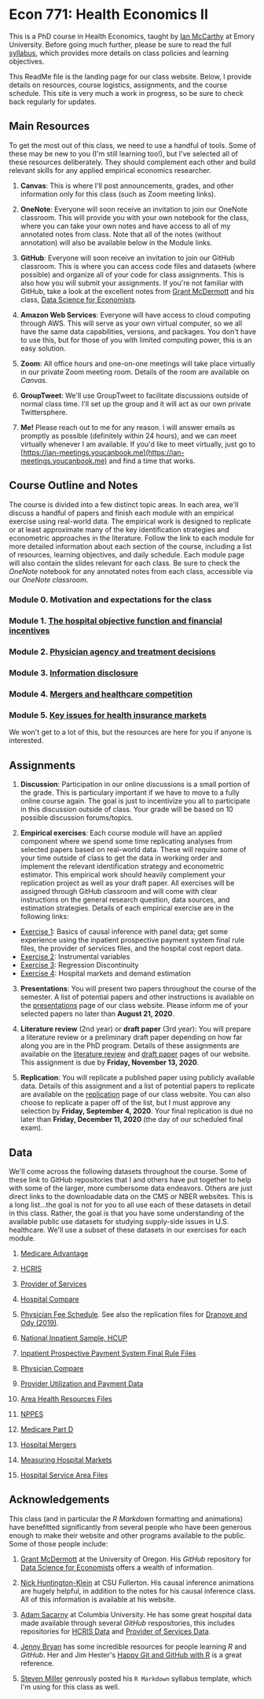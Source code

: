 # Econ 771: Health Economics II

This is a PhD course in Health Economics, taught by [Ian McCarthy](http://ianmccarthyecon.com) at Emory University. Before going much further, please be sure to read the full [syllabus](syllabus/syllabus-771.pdf), which provides more details on class policies and learning objectives. 

This ReadMe file is the landing page for our class website. Below, I provide details on resources, course logistics, assignments, and the course schedule. This site is very much a work in progress, so be sure to check back regularly for updates.


## Main Resources
To get the most out of this class, we need to use a handful of tools. Some of these may be new to you (I'm still learning too!), but I've selected all of these resources deliberately. They should complement each other and build relevant skills for any applied empirical economics researcher.

1. **Canvas**: This is where I'll post announcements, grades, and other information only for this class (such as Zoom meeting links).

2. **OneNote**: Everyone will soon receive an invitation to join our OneNote classroom. This will provide you with your own notebook for the class, where you can take your own notes and have access to all of my annotated notes from class. Note that all of the notes (without annotation) will also be available below in the Module links.

3. **GitHub**: Everyone will soon receive an invitation to join our GitHub classroom. This is where you can access code files and datasets (where possible) and organize all of your code for class assignments. This is also how you will submit your assignments. If you're not familiar with GitHub, take a look at the excellent notes from [Grant McDermott](https://grantmcdermott.com/) and his class, [Data Science for Economists](https://github.com/uo-ec607/lectures).

4. **Amazon Web Services**: Everyone will have access to cloud computing through AWS. This will serve as your own virtual computer, so we all have the same data capabilities, versions, and packages. You don't have to use this, but for those of you with limited computing power, this is an easy solution.

5. **Zoom**: All office hours and one-on-one meetings will take place virtually in our private Zoom meeting room. Details of the room are available on *Canvas*.

6. **GroupTweet**: We'll use GroupTweet to facilitate discussions outside of normal class time. I'll set up the group and it will act as our own private Twittersphere.

7. **Me!** Please reach out to me for any reason. I will answer emails as promptly as possible (definitely within 24 hours), and we can meet virtually whenever I am available. If you'd like to meet virtually, just go to [https://ian-meetings.youcanbook.me](https://ian-meetings.youcanbook.me) and find a time that works.



## Course Outline and Notes
The course is divided into a few distinct topic areas. In each area, we'll discuss a handful of papers and finish each module with an empirical exercise using real-world data. The empirical work is designed to replicate or at least approximate many of the key identification strategies and econometric approaches in the literature. Follow the link to each module for more detailed information about each section of the course, including a list of resources, learning objectives, and daily schedule. Each module page will also contain the slides relevant for each class. Be sure to check the *OneNote* notebook for any annotated notes from each class, accessible via our *OneNote classroom*. 


### Module 0. Motivation and expectations for the class

### Module 1. [The hospital objective function and financial incentives](module-guides/module1.html)

### Module 2. [Physician agency and treatment decisions](module-guides/module2.html)

### Module 3. [Information disclosure](module-guides/module3.html)

### Module 4. [Mergers and healthcare competition](module-guides/module4.html)

### Module 5. [Key issues for health insurance markets](module-guides/module5.html)
We won't get to a lot of this, but the resources are here for you if anyone is interested.



## Assignments
1. **Discussion**: Participation in our online discussions is a small portion of the grade. This is particulary important if we have to move to a fully online course again. The goal is just to incentivize you all to participate in this discussion outside of class. Your grade will be based on 10 possible discussion forums/topics. 

2. **Empirical exercises**: Each course module will have an applied component where we spend some time replicating analyses from selected papers based on real-world data. These will require some of your time outside of class to get the data in working order and implement the relevant identification strategy and econometric estimator. This empirical work should heavily complement your replication project as well as your draft paper. All exercises will be assigned through GitHub classroom and will come with clear instructions on the general research question, data sources, and estimation strategies. Details of each empirical exercise are in the following links:
  - [Exercise 1](assignments/exercise1.html): Basics of causal inference with panel data; get some experience using the inpatient prospective payment system final rule files, the provider of services files, and the hospital cost report data.
  - [Exercise 2](assignments/exercise2.html): Instrumental variables
  - [Exercise 3](assignments/exercise3.html): Regression Discontinuity
  - [Exercise 4](assignments/exercise4.html): Hospital markets and demand estimation

3. **Presentations**: You will present two papers throughout the course of the semester. A list of potential papers and other instructions is available on the [presentations](assignments/presentation.html) page of our class website. Please inform me of your selected papers no later than **August 21, 2020**.

4. **Literature review** (2nd year) or **draft paper** (3rd year): You will prepare a literature review or a preliminary draft paper depending on how far along you are in the PhD program. Details of these assignments are available on the [literature review](assignments/lit-review.html) and [draft paper](assignments/draft-paper.html) pages of our website. This assignment is due by **Friday, November 13, 2020**.

5. **Replication**: You will replicate a published paper using publicly available data. Details of this assignment and a list of potential papers to replicate are available on the [replication](assignments/replication.html) page of our class website. You can also choose to replicate a paper off of the list, but I must approve any selection by **Friday, September 4, 2020**. Your final replication is due no later than **Friday, December 11, 2020** (the day of our scheduled final exam). 



## Data
We'll come across the following datasets throughout the course. Some of these link to GitHub repositories that I and others have put together to help with some of the larger, more cumbersome data endeavors. Others are just direct links to the downloadable data on the CMS or NBER websites. This is a long list...the goal is not for you to all use each of these datasets in detail in this class. Rather, the goal is that you have some understanding of the available public use datasets for studying supply-side issues in U.S. healthcare. We'll use a subset of these datasets in our exercises for each module.

1. [Medicare Advantage](https://github.com/imccart/Medicare-Advantage)

2. [HCRIS](https://github.com/imccart/HCRIS)

3. [Provider of Services](https://github.com/asacarny/provider-of-services)

4. [Hospital Compare](https://github.com/asacarny/hospital-compare)

5. [Physician Fee Schedule](https://github.com/imccart/PFS_Update_2010). See also the replication files for [Dranove and Ody (2019)](https://www.aeaweb.org/articles?id=10.1257/pol.20170020).

6. [National Inpatient Sample, HCUP](https://www.hcup-us.ahrq.gov/db/nation/nis/nisdbdocumentation.jsp)

7. [Inpatient Prospective Payment System Final Rule Files](https://data.nber.org/data/cms-impact-file-hospital-inpatient-prospective-payment-system-ipps.html)

8. [Physician Compare](https://data.medicare.gov/data/physician-compare)

9. [Provider Utilization and Payment Data](https://www.cms.gov/Research-Statistics-Data-and-Systems/Statistics-Trends-and-Reports/Medicare-Provider-Charge-Data/Physician-and-Other-Supplier)

10. [Area Health Resources Files](https://data.hrsa.gov/topics/health-workforce/ahrf)

11. [NPPES](https://www.cms.gov/Regulations-and-Guidance/Administrative-Simplification/NationalProvIdentStand/DataDissemination)

12. [Medicare Part D](https://www.cms.gov/Research-Statistics-Data-and-Systems/Statistics-Trends-and-Reports/MCRAdvPartDEnrolData)

13. [Hospital Mergers](https://healthcarepricingproject.org/)

14. [Measuring Hospital Markets](https://github.com/graveja0/health-care-markets)

15. [Hospital Service Area Files](https://www.cms.gov/Research-Statistics-Data-and-Systems/Statistics-Trends-and-Reports/Hospital-Service-Area-File/index)


## Acknowledgements
This class (and in particular the *R Markdown* formatting and animations) have benefitted significantly from several people who have been generous enough to make their website and other programs available to the public. Some of those people include:

1. [Grant McDermott](https://grantmcdermott.com/) at the University of Oregon. His *GitHub* repository for [Data Science for Economists](https://github.com/uo-ec607/lectures) offers a wealth of information.

2. [Nick Huntington-Klein](http://nickchk.com/) at CSU Fullerton. His causal inference animations are hugely helpful, in addition to the notes for his causal inference class. All of this information is available at his website.

3. [Adam Sacarny](http://sacarny.com/) at Columbia University. He has some great hospital data made available through several *GitHub* respositories, this includes repositories for [HCRIS Data](https://github.com/asacarny/hospital-cost-reports) and [Provider of Services Data](https://github.com/asacarny/provider-of-services).

4. [Jenny Bryan](https://jennybryan.org/) has some incredible resources for people learning *R* and *GitHub*. Her and Jim Hester's [Happy Git and GitHub with R](https://happygitwithr.com/) is a great reference.

5. [Steven Miller](http://svmiller.com/) genrously posted his `R Markdown` syllabus template, which I'm using for this class as well.